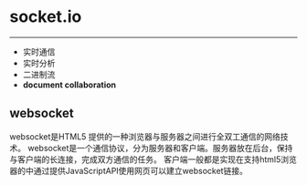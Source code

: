 # socket.io #
---

- 实时通信
- 实时分析
- 二进制流
- **document collaboration**

## websocket ##

websocket是HTML5 提供的一种浏览器与服务器之间进行全双工通信的网络技术。
websocket是一个通信协议，分为服务器和客户端。服务器放在后台，保持与客户端的长连接，完成双方通信的任务。  客户端一般都是实现在支持html5浏览器的中通过提供JavaScriptAPI使用网页可以建立websocket链接。